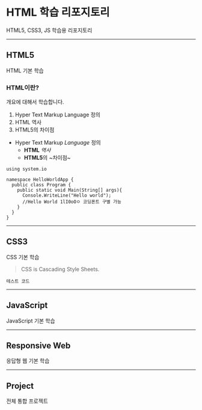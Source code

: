 # HTML 학습 리포지토리
HTML5, CSS3, JS 학습용 리포지토리

---------------------------------------

## HTML5
HTML 기본 학습

### HTML이란?
개요에 대해서 학습합니다.
1. Hyper Text Markup Language 정의
2. HTML 역사
3. HTML5의 차이점

* Hyper Text Markup *Language* 정의
  - __HTML__ _역사_
  + **HTML5**의 ~차이점~

```
using system.io

namespace HelloWorldApp {
  public class Program {
    public static void Main(String[] args){
      Console.WriteLine("Hello world");
      //Hello World 1lI0oOㅇ 코딩폰트 구별 가능
    }
  }
}
```

---------------------------------------

## CSS3
CSS 기본 학습

> CSS is Cascading Style Sheets.

`테스트 코드`

---------------------------------------

## JavaScript 
JavaScript 기본 학습

---------------------------------------

## Responsive Web
응답형 웹 기본 학습

---------------------------------------

## Project
전체 통합 프로젝트
